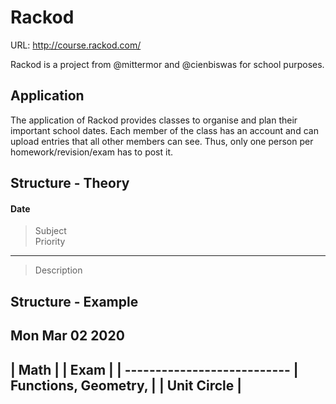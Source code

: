 # Rackod

URL: http://course.rackod.com/

Rackod is a project from @mittermor and @cienbiswas for school purposes.

## Application

The application of Rackod provides classes to organise and plan their important school dates.
Each member of the class has an account and can upload entries that all other members can see.
Thus, only one person per homework/revision/exam has to post it.

## Structure - Theory

#### Date
> Subject<br>
> Priority<br>
---
> Description              


## Structure - Example

Mon Mar 02 2020
--------------------------------
   |   Math                    |
   |   Exam                    |
   | ---------------------------
   |   Functions, Geometry,    |
   |   Unit Circle             |
   -----------------------------
